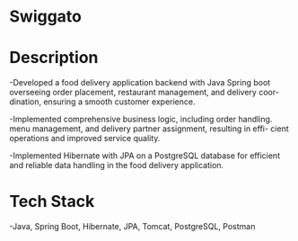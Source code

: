 # Swiggato

# Description 
-Developed a food delivery application backend with Java Spring boot overseeing order placement, restaurant management, and delivery coor- dination, ensuring a smooth customer experience.

-Implemented comprehensive business logic, including order handling. menu management, and delivery partner assignment, resulting in effi- cient operations and improved service quality.

-Implemented Hibernate with JPA on a PostgreSQL database for efficient and reliable data handling in the food delivery application.

# Tech Stack
-Java, Spring Boot, Hibernate, JPA, Tomcat, PostgreSQL, Postman






 
